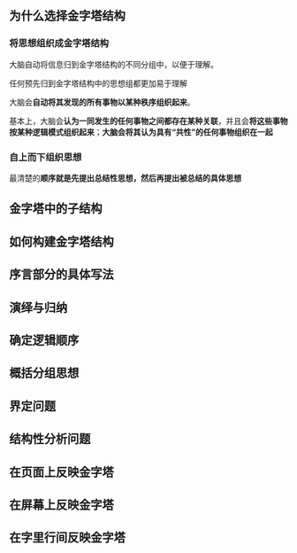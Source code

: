 ## 为什么选择金字塔结构

### 将思想组织成金字塔结构

大脑自动将信息归到金字塔结构的不同分组中，以便于理解。

任何预先归到金字塔结构中的思想组都更加易于理解

大脑会**自动将其发现的所有事物以某种秩序组织起来**。

基本上，大脑会**认为一同发生的任何事物之间都存在某种关联**，并且会**将这些事物按某种逻辑模式组织起来**；**大脑会将其认为具有“共性”的任何事物组织在一起**

### 自上而下组织思想

最清楚的**顺序就是先提出总结性思想，然后再提出被总结的具体思想**

## 金字塔中的子结构

## 如何构建金字塔结构

## 序言部分的具体写法

## 演绎与归纳

## 确定逻辑顺序

## 概括分组思想

## 界定问题

## 结构性分析问题

## 在页面上反映金字塔

## 在屏幕上反映金字塔

## 在字里行间反映金字塔

